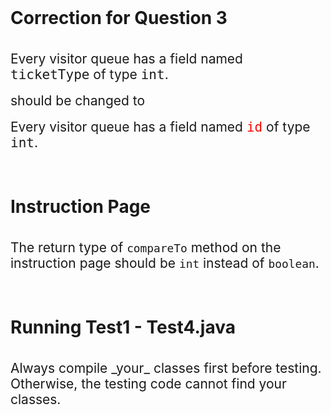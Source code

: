 <br>
<h1 style="font-size: 200%">
  <!-- TITLE HERE -->
  Correction for Question 3
</h1>
<br>
<div style="font-size: 150%">
  <!-- BODY HERE -->
   Every visitor queue has a field named <tt>ticketType</tt> of type <tt>int</tt>.
</div> 
<br><div style="font-size: 150%">
   should be changed to
</div>
<br><div style="font-size: 150%">
  <!-- BODY HERE -->
   Every visitor queue has a field named <font color="red"><tt>id</tt></font> of type <tt>int</tt>.
</div> 
<br>
<br>
<h1 style="font-size: 200%">
  <!-- TITLE HERE -->
  Instruction Page
</h1>
<br>
<div style="font-size: 150%">
  <!-- BODY HERE -->
   The return type of <code>compareTo</code> method on the instruction page should be <code>int</code> instead of <code>boolean</code>.
</div>
<br>
<br>
<h1 style="font-size: 200%">
  Running Test1 - Test4.java
</h1>
<br>
<div style="font-size: 150%">
  Always compile _your_ classes first before testing.  Otherwise, the testing code cannot find your classes.
</div>

<br>
<h1 style="font-size: 200%">
  <!-- TITLE HERE -->

</h1>
<br>
<div style="font-size: 150%">
  <!-- BODY HERE -->

</div>

<br>
<h1 style="font-size: 200%">
  <!-- TITLE HERE -->
</h1>
<br>
<div style="font-size: 150%">
  <!-- BODY HERE -->
</div>
